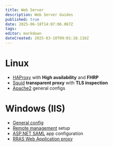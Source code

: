 ```yaml
---
title: Web Server
description: Web Server Guides
published: true
date: 2025-06-18T14:07:06.067Z
tags: 
editor: markdown
dateCreated: 2025-03-10T09:01:10.116Z
---
```


# Linux

- [HAProxy](/web-server/haproxy) with **High availability** and **FHRP**
- [Squid](/web-server/transparent-proxy) **transparent proxy** with **TLS inspection**
- [Apache2](/web-server/apache2) general configs

# Windows (IIS)

- [General config](/web-server/iis)
- [Remote management](/web-server/iis-remote-mgmt) setup
- [ASP.NET SAML](/web-server/aspnet-saml) app configuration
- [RRAS Web Application proxy](/web-server/rras-wap)

